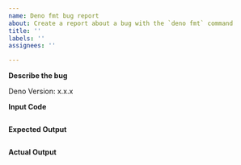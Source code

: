 ```yaml
---
name: Deno fmt bug report
about: Create a report about a bug with the `deno fmt` command
title: ''
labels: ''
assignees: ''

---
```


**Describe the bug**

Deno Version: x.x.x

**Input Code**

```ts
```

**Expected Output**

```ts
```

**Actual Output**

```ts
```
